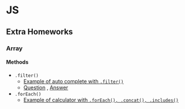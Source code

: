 # JS
## Extra Homeworks
### Array
#### Methods
- `.filter()`
    - [Example of auto complete with `.filter()`](concepts/array/js-array-filter-example.html) 
    - [Question](concepts/array/js-array-filter-question.html) , [Answer](concepts/array/js-array-filter-answer.html)
- `.forEach()`
    - [Example of calculator with `.forEach(), .concat(), .includes()`](concepts/array/js-array-foreach-example.html)